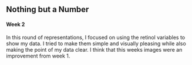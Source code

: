 ## Nothing but a Number
#### Week 2 
In this round of representations, I focused on using the retinol variables to show my data. I tried to make them simple and visually pleasing while also making the point of my data clear. I think that this weeks images were an improvement from week 1. 